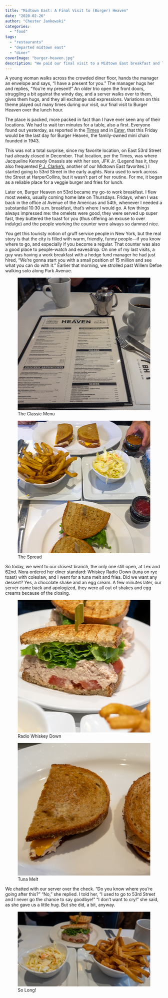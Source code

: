 ```yaml
---
title: "Midtown East: A Final Visit to (Burger) Heaven"
date: "2020-02-26"
author: "Chester Jankowski"
categories: 
  - "food"
tags: 
  - "restaurants"
  - "departed midtown east"
  - "diner"
coverImage: "burger-heaven.jpg"
description: "We paid our final visit to a Midtown East breakfast and lunch favorite Burger Heaven, which is closing this week after 77 years."
---
```


A young woman walks across the crowded diner floor, hands the manager an envelope and says, “I have a present for you.” The manager hugs her and replies, “You’re my present!” An older trio open the front doors, struggling a bit against the windy day, and a server walks over to them, gives them hugs, and they all exchange sad expressions. Variations on this theme played out many times during our visit, our final visit to Burger Heaven over the lunch hour.

The place is packed, more packed in fact than I have ever seen any of their locations. We had to wait ten minutes for a table, also a first. Everyone found out yesterday, as reported in the [Times](https://www.nytimes.com/2020/02/25/style/everybody-goes-to-burger-heaven.html) and in [Eater](https://ny.eater.com/2020/2/25/21152684/burger-heaven-closing), that this Friday would be the last day for Burger Heaven, the family-owned mini chain founded in 1943.

This was not a total surprise, since my favorite location, on East 53rd Street had already closed in December. That location, per the Times, was where Jacqueline Kennedy Onassis ate with her son, JFK Jr. (Legend has it, they also frequented [P.J. Clarke’s](http://pjclarkes.com/), another of our Midtown East favorites.) I started going to 53rd Street in the early aughts. Nora used to work across the Street at HarperCollins, but it wasn’t part of her routine. For me, it began as a reliable place for a veggie burger and fries for lunch.

Later on, Burger Heaven on 53rd became my go-to work breakfast. I flew most weeks, usually coming home late on Thursdays. Fridays, when I was back in the office at Avenue of the Americas and 54th, whenever I needed a substantial 10:30 a.m. breakfast, that’s where I would go. A few things always impressed me: the omelets were good, they were served up super fast, they buttered the toast for you (thus offering an excuse to over indulge) and the people working the counter were always so damned nice.

You get this touristy notion of gruff service people in New York, but the real story is that the city is filled with warm, friendly, funny people—if you know where to go, and especially if you become a regular. That counter was also a good place to people-watch and eavesdrop. On one of my last visits, a guy was having a work breakfast with a hedge fund manager he had just hired, “We’re gonna start you with a small position of 15 million and see what you can do with it.” Earlier that morning, we strolled past Willem Defoe walking solo along Park Avenue.

<div class="two-column">
<figure><img src="images/burger-heaven-3.jpg" alt="Burger Heaven NYC menu"><figcaption>The Classic Menu</figcaption></figure>
<figure><img src="images/burger-heaven-2.jpg" alt="Burger Heaven NYC lunch"><figcaption>The Spread</figcaption></figure>
</div>

So today, we went to our closest branch, the only one still open, at Lex and 62nd. Nora ordered her diner standard: Whiskey Radio Down (tuna on rye toast) with coleslaw, and I went for a tuna melt and fries. Did we want any dessert? Yes, a chocolate shake and an egg cream. A few minutes later, our server came back and apologized, they were all out of shakes and egg creams because of the closing.

<div class="two-column">
<figure><img src="images/burger-heaven-5.jpg" alt="Burger Heaven NYC Radio Whiskey Down"><figcaption>Radio Whiskey Down</figcaption></figure>
<figure><img src="images/burger-heaven-4.jpg" alt="Burger Heaven NYC Tuna Melt"><figcaption>Tuna Melt</figcaption></figure>
</div>

We chatted with our server over the check. “Do you know where you’re going after this?” “No,” she replied. I told her, “I used to go to 53rd Street and I never go the chance to say goodbye!” “I don’t want to cry!” she said, as she gave us a little hug. But she did, a bit, anyway.

<figure><img src="images/burger-heaven-6.jpg" alt="Burger Heaven NYC"><figcaption>So Long!</figcaption></figure>
